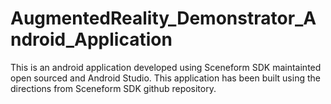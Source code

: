 # AugmentedReality_Demonstrator_Android_Application
This is an android application developed using Sceneform SDK maintainted open sourced and Android Studio.
This application has been built using the directions from Sceneform SDK github repository.
